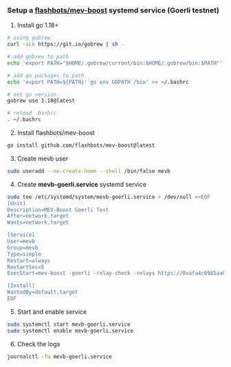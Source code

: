 ### Setup a [flashbots/mev-boost](https://github.com/flashbots/mev-boost#usage) systemd service (Goerli testnet)

1. Install go 1.18+
```zsh 
# using gobrew
curl -sLk https://git.io/gobrew | sh -

# add gobrew to path
echo 'export PATH="$HOME/.gobrew/current/bin:$HOME/.gobrew/bin:$PATH"' >> ~/.bashrc

# add go packages to path
echo 'export PATH=${PATH}:`go env GOPATH`/bin' >> ~/.bashrc

# set go version
gobrew use 1.18@latest

# reload .bashrc
. ~/.bashrc
```
2. Install flashbots/mev-boost
```zsh
go install github.com/flashbots/mev-boost@latest
```
3. Create mevb user
```zsh
sudo useradd --no-create-home --shell /bin/false mevb
```
4. Create **mevb-goerli.service** systemd service
```zsh
sudo tee /etc/systemd/system/mevb-goerli.service > /dev/null <<EOF
[Unit]
Description=MEV-Boost Goerli Test
After=network.target
Wants=network.target

[Service]
User=mevb
Group=mevb
Type=simple
Restart=always
RestartSec=5
ExecStart=mev-boost -goerli -relay-check -relays https://0xafa4c6985aa049fb79dd37010438cfebeb0f2bd42b115b89dd678dab0670c1de38da0c4e9138c9290a398ecd9a0b3110@builder-relay-goerli.flashbots.net

[Install]
WantedBy=default.target
EOF
```
5. Start and enable service
```zsh
sudo systemctl start mevb-goerli.service
sudo systemctl enable mevb-goerli.service
```
6. Check the logs
```zsh
journalctl -fu mevb-goerli.service
```
